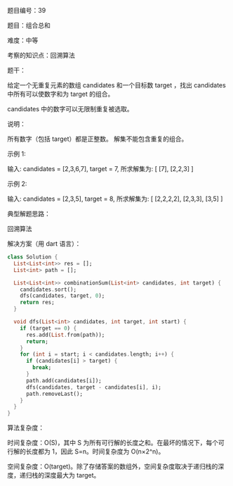 题目编号：39

题目：组合总和

难度：中等

考察的知识点：回溯算法

题干：

给定一个无重复元素的数组 candidates 和一个目标数 target ，找出 candidates 中所有可以使数字和为 target 的组合。

candidates 中的数字可以无限制重复被选取。

说明：

所有数字（包括 target）都是正整数。
解集不能包含重复的组合。 

示例 1:

输入: candidates = [2,3,6,7], target = 7,
所求解集为:
[
  [7],
  [2,2,3]
]

示例 2:

输入: candidates = [2,3,5], target = 8,
所求解集为:
[
  [2,2,2,2],
  [2,3,3],
  [3,5]
]

典型解题思路：

回溯算法

解决方案（用 dart 语言）：

```dart
class Solution {
  List<List<int>> res = [];
  List<int> path = [];

  List<List<int>> combinationSum(List<int> candidates, int target) {
    candidates.sort();
    dfs(candidates, target, 0);
    return res;
  }

  void dfs(List<int> candidates, int target, int start) {
    if (target == 0) {
      res.add(List.from(path));
      return;
    }
    for (int i = start; i < candidates.length; i++) {
      if (candidates[i] > target) {
        break;
      }
      path.add(candidates[i]);
      dfs(candidates, target - candidates[i], i);
      path.removeLast();
    }
  }
}
```

算法复杂度：

时间复杂度：O(S)，其中 S 为所有可行解的长度之和。在最坏的情况下，每个可行解的长度都为 1，因此 S=n。时间复杂度为 O(n×2^n)。

空间复杂度：O(target)。除了存储答案的数组外，空间复杂度取决于递归栈的深度，递归栈的深度最大为 target。